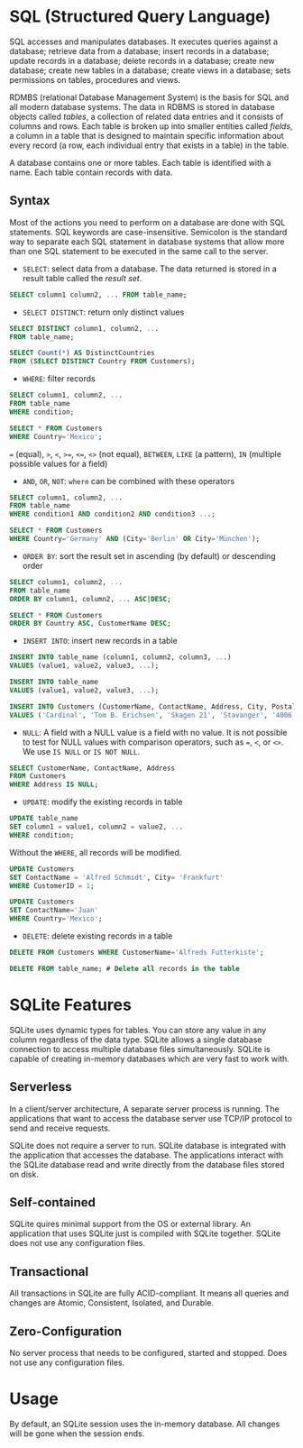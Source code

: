 # SQL (Structured Query Language)

SQL accesses and manipulates databases. It executes queries against a database; retrieve data from a database; insert records in a database; update records in a database; delete records in a database; create new database; create new tables in a database; create views in a database; sets permissions on tables, procedures and views.

RDMBS (relational Database Management System) is the basis for SQL and all modern database systems. The data in RDBMS is stored in database objects called _tables_, a collection of related data entries and it  consists of columns and rows. Each table is broken up into smaller entities called _fields_, a column in a table that is designed to maintain specific information about every record (a row, each individual entry that exists in a table) in the table.

A database contains one or more tables. Each table is identified with a name. Each table contain records with data.

## Syntax

Most of the actions you need to perform on a database are done with SQL statements. SQL keywords are case-insensitive. Semicolon is the standard way to separate each SQL statement in database systems that allow more than one SQL statement to be executed in the same call to the server.

- `SELECT`: select data from a database. The data returned is stored in a result table called the _result set_.

```sql
SELECT column1 column2, ... FROM table_name;
```

- `SELECT DISTINCT`: return only distinct values

```sql
SELECT DISTINCT column1, column2, ...
FROM table_name;
```

```sql
SELECT Count(*) AS DistinctCountries
FROM (SELECT DISTINCT Country FROM Customers);
```

- `WHERE`: filter records

```sql
SELECT column1, column2, ...
FROM table_name
WHERE condition;
```

```sql
SELECT * FROM Customers
WHERE Country='Mexico';
```

`=` (equal), `>`, `<`, `>=`, `<=`, `<>` (not equal), `BETWEEN`, `LIKE` (a pattern), `IN` (multiple possible values for a field)

- `AND`, `OR`, `NOT`: `where` can be combined with these operators

```sql
SELECT column1, column2, ...
FROM table_name
WHERE condition1 AND condition2 AND condition3 ...;
```

```sql
SELECT * FROM Customers
WHERE Country='Germany' AND (City='Berlin' OR City='München');
```

- `ORDER BY`: sort the result set in ascending (by default) or descending order

```sql
SELECT column1, column2, ...
FROM table_name
ORDER BY column1, column2, ... ASC|DESC;
```

```sql
SELECT * FROM Customers
ORDER BY Country ASC, CustomerName DESC;
```

- `INSERT INTO`: insert new records in a table

```sql
INSERT INTO table_name (column1, column2, column3, ...)
VALUES (value1, value2, value3, ...);

INSERT INTO table_name
VALUES (value1, value2, value3, ...); 
```

```sql
INSERT INTO Customers (CustomerName, ContactName, Address, City, PostalCode, Country)
VALUES ('Cardinal', 'Tom B. Erichsen', 'Skagen 21', 'Stavanger', '4006', 'Norway');
```

- `NULL`: A field with a NULL value is a field with no value. It is not possible to test for NULL values with comparison operators, such as `=`, `<`, or `<>`. We use `IS NULL` or `IS NOT NULL`.

```sql
SELECT CustomerName, ContactName, Address
FROM Customers
WHERE Address IS NULL;
```

- `UPDATE`: modify the existing records in table

```sql
UPDATE table_name
SET column1 = value1, column2 = value2, ...
WHERE condition;
```

Without the `WHERE`, all records will be modified.

```sql
UPDATE Customers
SET ContactName = 'Alfred Schmidt', City= 'Frankfurt'
WHERE CustomerID = 1;

UPDATE Customers
SET ContactName='Juan'
WHERE Country='Mexico';
```

- `DELETE`: delete existing records in a table

```sql
DELETE FROM Customers WHERE CustomerName='Alfreds Futterkiste';

DELETE FROM table_name; # Delete all records in the table
```



# SQLite Features

SQLite uses dynamic types for tables. You can store any value in any column regardless of the data type. SQLite allows a single database connection to access multiple database files simultaneously. SQLite is capable of creating in-memory databases which are very fast to work with.

## Serverless

In a client/server architecture, A separate server process is running. The applications that want to access the database server use TCP/IP protocol to send and receive requests.

SQLite does not require a server to run. SQLite database is integrated with the application that accesses the database. The applications interact with the SQLite database read and write directly from the database files stored on disk.

## Self-contained

SQLite quires minimal support from the OS or external library. An application that uses SQLite just is compiled with SQLite together. SQLite does not use any configuration files.

## Transactional

All transactions in SQLite are fully ACID-compliant. It means all queries and changes are Atomic, Consistent, Isolated, and Durable.

## Zero-Configuration

No server process that needs to be configured, started and stopped. Does not use any configuration files.

# Usage

By default, an SQLite session uses the in-memory database. All changes will be gone when the session ends.
